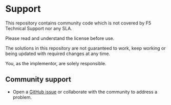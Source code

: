 # Support

This repository contains community code which is not covered by F5 Technical Support nor any SLA.

Please read and understand the license before use.

The solutions in this repository are not guaranteed to work, keep working or being updated with required changes at any time.

You, as the implementor, are solely responsible.

## Community support

- Open a [GitHub issue](https://github.com/f5devcentral/f5-ps-ansible/issues) or collaborate with the community to address a problem.
